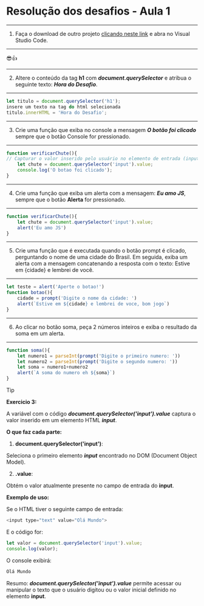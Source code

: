 # Resolução dos desafios - Aula 1

---
1) Faça o download de outro projeto [clicando neste link](https://github.com/alura-cursos/js-curso-2/tree/desafio_1) e abra no Visual Studio Code.
---
😎👍

---
2) Altere o conteúdo da tag **h1** com ***document.querySelector*** e atribua o seguinte texto: ***Hora do Desafio***.
---

````js
let titulo = document.querySelector('h1');
insere um texto na tag do html selecionada
titulo.innerHTML = 'Hora do Desafio';
````

---
3) Crie uma função que exiba no console a mensagem ***O botão foi clicado*** sempre que o botão Console for pressionado.
---

````js
function verificarChute(){
// Capturar o valor inserido pelo usuário no elemento de entrada (input) do HTML, o retorno é um valor booleano.
    let chute = document.querySelector('input').value;
    console.log('O botao foi clicado');
}
````
---
4) Crie uma função que exiba um alerta com a mensagem: ***Eu amo JS***, sempre que o botão **Alerta** for pressionado.
---

````js
function verificarChute(){
    let chute = document.querySelector('input').value;
    alert('Eu amo JS')
}
````

---
5) Crie uma função que é executada quando o botão prompt é clicado, perguntando o nome de uma cidade do Brasil.
Em seguida, exiba um alerta com a mensagem concatenando a resposta com o texto: Estive em {cidade} e lembrei de você.
---

````js
let teste = alert('Aperte o botao!')
function botao(){
    cidade = prompt('Digite o nome da cidade: ')
    alert(`Estive em ${cidade} e lembrei de voce, bom jogo`)
}
````

---
6) Ao clicar no botão soma, peça 2 números inteiros e exiba o resultado da soma em um alerta.
---

````js
function soma(){
    let numero1 = parseInt(prompt('Digite o primeiro numero: '))
    let numero2 = parseInt(prompt('Digite o segundo numero: '))
    let soma = numero1+numero2
    alert(`A soma do numero eh ${soma}`)
}
````
> [!TIP]
> **Exercicio 3:**
> 
> A variável com o código ***document.querySelector('input').value*** captura o valor inserido em um elemento HTML ***input***.
> 
> **O que faz cada parte:**
>
> 1) **document.querySelector('input')**:
>
> Seleciona o primeiro elemento ***input*** encontrado no DOM (Document Object Model).
>
> 2) **.value**:
>
> Obtém o valor atualmente presente no campo de entrada do **input**.
>
> **Exemplo de uso:**
>
> Se o HTML tiver o seguinte campo de entrada:
>
> ````js
> <input type="text" value="Olá Mundo">
> ````
> E o código for:
> ````js
> let valor = document.querySelector('input').value;
> console.log(valor);
> ````
> O console exibirá:
> ````js
> Olá Mundo
> ````
> Resumo:
> ***document.querySelector('input').value*** permite acessar ou manipular o texto que o usuário digitou
> ou o valor inicial definido no elemento **input**.
